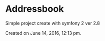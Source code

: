 Addressbook
===========

Simple project create with symfony 2 ver 2.8

Created on June 14, 2016, 12:13 pm.
